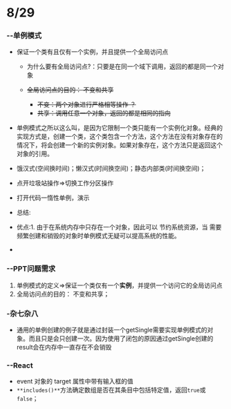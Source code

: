 # 8/29

### --单例模式

- 保证一个类有且仅有一个实例，并且提供一个全局访问点

  - 为什么要有全局访问点?：只要是在同一个域下调用，返回的都是同一个对象

  - ~~全局访问点的目的： 不变和共享~~
    - ~~不变：两个对象进行严格相等操作 ？~~
    - ~~共享：调用任意一个对象，返回的都是相同的指向~~
- 单例模式之所以这么叫，是因为它限制一个类只能有一个实例化对象。经典的实现方式是，创建一个类，这个类包含一个方法，这个方法在没有对象存在的情况下，将会创建一个新的实例对象。如果对象存在，这个方法只是返回这个对象的引用。
- 饿汉式(空间换时间)；懒汉式(时间换空间)；静态内部类(时间换空间)；
- 点开垃圾站操作=>切换工作分区操作
- 打开代码一惰性单例，演示
- 总结:
- 优点:1. 由于在系统内存中只存在一个对象，因此可以 节约系统资源，当 需要频繁创建和销毁的对象时单例模式无疑可以提高系统的性能。 
- 



### --PPT问题需求

1. 单例模式的定义=>保证一个类仅有一个**实例**，并提供一个访问它的全局访问点
2. 全局访问点的目的： 不变和共享；

### -杂七杂八

- 通用的单例创建的例子就是通过封装一个getSingle需要实现单例模式的对象。而且只是会只创建一次。因为使用了闭包的原因通过getSingle创建的result会在内存中一直存在不会销毁

### --React

- event 对象的 target 属性中带有输入框的值
- `**includes()**`方法确定数组是否在其条目中包括特定值，返回`true`或`false`；